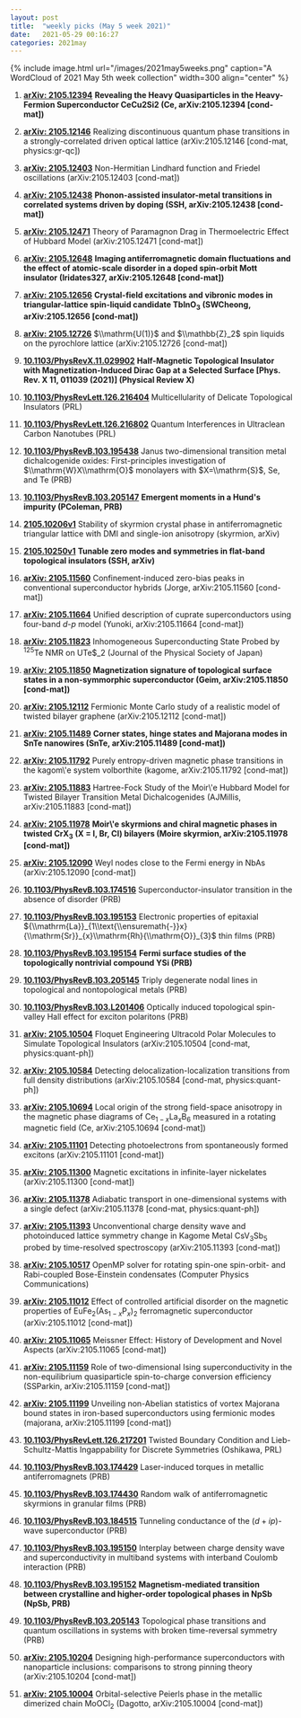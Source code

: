 ```yaml
---
layout: post
title:  "weekly picks (May 5 week 2021)"
date:   2021-05-29 00:16:27
categories: 2021may
---
```


{% include image.html url="/images/2021may5weeks.png" caption="A WordCloud of 2021 May 5th week collection" width=300 align="center" %}



1. **[arXiv: 2105.12394](http://arxiv.org/abs/2105.12394)** **Revealing the Heavy Quasiparticles in the Heavy-Fermion Superconductor CeCu2Si2 (Ce, arXiv:2105.12394 [cond-mat])**

1. **[arXiv: 2105.12146](http://arxiv.org/abs/2105.12146)** Realizing discontinuous quantum phase transitions in a strongly-correlated driven optical lattice (arXiv:2105.12146 [cond-mat, physics:gr-qc])

1. **[arXiv: 2105.12403](http://arxiv.org/abs/2105.12403)** Non-Hermitian Lindhard function and Friedel oscillations (arXiv:2105.12403 [cond-mat])

1. **[arXiv: 2105.12438](http://arxiv.org/abs/2105.12438)** **Phonon-assisted insulator-metal transitions in correlated systems driven by doping (SSH, arXiv:2105.12438 [cond-mat])**

1. **[arXiv: 2105.12471](http://arxiv.org/abs/2105.12471)** Theory of Paramagnon Drag in Thermoelectric Effect of Hubbard Model (arXiv:2105.12471 [cond-mat])

1. **[arXiv: 2105.12648](http://arxiv.org/abs/2105.12648)** **Imaging antiferromagnetic domain fluctuations and the effect of atomic-scale disorder in a doped spin-orbit Mott insulator (Iridates327, arXiv:2105.12648 [cond-mat])**

1. **[arXiv: 2105.12656](http://arxiv.org/abs/2105.12656)** **Crystal-field excitations and vibronic modes in triangular-lattice spin-liquid candidate TbInO$_3$ (SWCheong, arXiv:2105.12656 [cond-mat])**

1. **[arXiv: 2105.12726](http://arxiv.org/abs/2105.12726)** $\\mathrm{U(1)}$ and $\\mathbb{Z}_2$ spin liquids on the pyrochlore lattice (arXiv:2105.12726 [cond-mat])



1. **[10.1103/PhysRevX.11.029902](https://link.aps.org/doi/10.1103/PhysRevX.11.029902)** **Half-Magnetic Topological Insulator with Magnetization-Induced Dirac Gap at a Selected Surface [Phys. Rev. X 11, 011039 (2021)] (Physical Review X)**

1. **[10.1103/PhysRevLett.126.216404](https://link.aps.org/doi/10.1103/PhysRevLett.126.216404)** Multicellularity of Delicate Topological Insulators (PRL)

1. **[10.1103/PhysRevLett.126.216802](https://link.aps.org/doi/10.1103/PhysRevLett.126.216802)** Quantum Interferences in Ultraclean Carbon Nanotubes (PRL)

1. **[10.1103/PhysRevB.103.195438](https://link.aps.org/doi/10.1103/PhysRevB.103.195438)** Janus two-dimensional transition metal dichalcogenide oxides: First-principles investigation of $\\mathrm{W}X\\mathrm{O}$ monolayers with $X=\\mathrm{S}$, Se, and Te (PRB)

1. **[10.1103/PhysRevB.103.205147](https://link.aps.org/doi/10.1103/PhysRevB.103.205147)** **Emergent moments in a Hund's impurity (PColeman, PRB)**


1. **[2105.10206v1](https://arxiv.org/abs/2105.10206v1)** Stability of skyrmion crystal phase in antiferromagnetic triangular lattice with DMI and single-ion anisotropy (skyrmion, arXiv)

1. **[2105.10250v1](https://arxiv.org/abs/2105.10250v1)** **Tunable zero modes and symmetries in flat-band topological insulators (SSH, arXiv)**




1. **[arXiv: 2105.11560](http://arxiv.org/abs/2105.11560)** Confinement-induced zero-bias peaks in conventional superconductor hybrids (Jorge, arXiv:2105.11560 [cond-mat])

1. **[arXiv: 2105.11664](http://arxiv.org/abs/2105.11664)** Unified description of cuprate superconductors using four-band $d$-$p$ model (Yunoki, arXiv:2105.11664 [cond-mat])

1. **[arXiv: 2105.11823](http://arxiv.org/abs/2105.11823)** Inhomogeneous Superconducting State Probed by $^{125}$Te NMR on UTe$_2 (Journal of the Physical Society of Japan)

1. **[arXiv: 2105.11850](http://arxiv.org/abs/2105.11850)** **Magnetization signature of topological surface states in a non-symmorphic superconductor (Geim, arXiv:2105.11850 [cond-mat])**

1. **[arXiv: 2105.12112](http://arxiv.org/abs/2105.12112)** Fermionic Monte Carlo study of a realistic model of twisted bilayer graphene (arXiv:2105.12112 [cond-mat])

1. **[arXiv: 2105.11489](http://arxiv.org/abs/2105.11489)** **Corner states, hinge states and Majorana modes in SnTe nanowires (SnTe, arXiv:2105.11489 [cond-mat])**

1. **[arXiv: 2105.11792](http://arxiv.org/abs/2105.11792)** Purely entropy-driven magnetic phase transitions in the kagom\\'e system volborthite (kagome, arXiv:2105.11792 [cond-mat])

1. **[arXiv: 2105.11883](http://arxiv.org/abs/2105.11883)** Hartree-Fock Study of the Moir\\'e Hubbard Model for Twisted Bilayer Transition Metal Dichalcogenides (AJMillis, arXiv:2105.11883 [cond-mat])

1. **[arXiv: 2105.11978](http://arxiv.org/abs/2105.11978)** **Moir\\'e skyrmions and chiral magnetic phases in twisted CrX$_{3}$ (X $=$ I, Br, Cl) bilayers (Moire skyrmion, arXiv:2105.11978 [cond-mat])**

1. **[arXiv: 2105.12090](http://arxiv.org/abs/2105.12090)** Weyl nodes close to the Fermi energy in NbAs (arXiv:2105.12090 [cond-mat])


1. **[10.1103/PhysRevB.103.174516](https://link.aps.org/doi/10.1103/PhysRevB.103.174516)** Superconductor-insulator transition in the absence of disorder (PRB)

1. **[10.1103/PhysRevB.103.195153](https://link.aps.org/doi/10.1103/PhysRevB.103.195153)** Electronic properties of epitaxial ${\\mathrm{La}}_{1\\text{\\ensuremath{-}}x}{\\mathrm{Sr}}_{x}\\mathrm{Rh}{\\mathrm{O}}_{3}$ thin films (PRB)

1. **[10.1103/PhysRevB.103.195154](https://link.aps.org/doi/10.1103/PhysRevB.103.195154)** **Fermi surface studies of the topologically nontrivial compound YSi (PRB)**

1. **[10.1103/PhysRevB.103.205145](https://link.aps.org/doi/10.1103/PhysRevB.103.205145)** Triply degenerate nodal lines in topological and nontopological metals (PRB)

1. **[10.1103/PhysRevB.103.L201406](https://link.aps.org/doi/10.1103/PhysRevB.103.L201406)** Optically induced topological spin-valley Hall effect for exciton polaritons (PRB)


1. **[arXiv: 2105.10504](http://arxiv.org/abs/2105.10504)** Floquet Engineering Ultracold Polar Molecules to Simulate Topological Insulators (arXiv:2105.10504 [cond-mat, physics:quant-ph])

1. **[arXiv: 2105.10584](http://arxiv.org/abs/2105.10584)** Detecting delocalization-localization transitions from full density distributions (arXiv:2105.10584 [cond-mat, physics:quant-ph])

1. **[arXiv: 2105.10694](http://arxiv.org/abs/2105.10694)** Local origin of the strong field-space anisotropy in the magnetic phase diagrams of Ce$_{1-x}$La$_x$B$_6$ measured in a rotating magnetic field (Ce, arXiv:2105.10694 [cond-mat])

1. **[arXiv: 2105.11101](http://arxiv.org/abs/2105.11101)** Detecting photoelectrons from spontaneously formed excitons (arXiv:2105.11101 [cond-mat])

1. **[arXiv: 2105.11300](http://arxiv.org/abs/2105.11300)** Magnetic excitations in infinite-layer nickelates (arXiv:2105.11300 [cond-mat])

1. **[arXiv: 2105.11378](http://arxiv.org/abs/2105.11378)** Adiabatic transport in one-dimensional systems with a single defect (arXiv:2105.11378 [cond-mat, physics:quant-ph])

1. **[arXiv: 2105.11393](http://arxiv.org/abs/2105.11393)** Unconventional charge density wave and photoinduced lattice symmetry change in Kagome Metal CsV$_3$Sb$_5$ probed by time-resolved spectroscopy (arXiv:2105.11393 [cond-mat])

1. **[arXiv: 2105.10517](http://arxiv.org/abs/2105.10517)** OpenMP solver for rotating spin-one spin-orbit- and Rabi-coupled Bose-Einstein condensates (Computer Physics Communications)

1. **[arXiv: 2105.11012](http://arxiv.org/abs/2105.11012)** Effect of controlled artificial disorder on the magnetic properties of EuFe$_2$(As$_{1-x}$P$_{x }$)$_2$ ferromagnetic superconductor (arXiv:2105.11012 [cond-mat])

1. **[arXiv: 2105.11065](http://arxiv.org/abs/2105.11065)** Meissner Effect: History of Development and Novel Aspects (arXiv:2105.11065 [cond-mat])

1. **[arXiv: 2105.11159](http://arxiv.org/abs/2105.11159)** Role of two-dimensional Ising superconductivity in the non-equilibrium quasiparticle spin-to-charge conversion efficiency (SSParkin, arXiv:2105.11159 [cond-mat])

1. **[arXiv: 2105.11199](http://arxiv.org/abs/2105.11199)** Unveiling non-Abelian statistics of vortex Majorana bound states in iron-based superconductors using fermionic modes (majorana, arXiv:2105.11199 [cond-mat])



1. **[10.1103/PhysRevLett.126.217201](https://link.aps.org/doi/10.1103/PhysRevLett.126.217201)** Twisted Boundary Condition and Lieb-Schultz-Mattis Ingappability for Discrete Symmetries (Oshikawa, PRL)

1. **[10.1103/PhysRevB.103.174429](https://link.aps.org/doi/10.1103/PhysRevB.103.174429)** Laser-induced torques in metallic antiferromagnets (PRB)

1. **[10.1103/PhysRevB.103.174430](https://link.aps.org/doi/10.1103/PhysRevB.103.174430)** Random walk of antiferromagnetic skyrmions in granular films (PRB)

1. **[10.1103/PhysRevB.103.184515](https://link.aps.org/doi/10.1103/PhysRevB.103.184515)** Tunneling conductance of the ($d+ip$)-wave superconductor (PRB)

1. **[10.1103/PhysRevB.103.195150](https://link.aps.org/doi/10.1103/PhysRevB.103.195150)** Interplay between charge density wave and superconductivity in multiband systems with interband Coulomb interaction (PRB)

1. **[10.1103/PhysRevB.103.195152](https://link.aps.org/doi/10.1103/PhysRevB.103.195152)** **Magnetism-mediated transition between crystalline and higher-order topological phases in NpSb (NpSb, PRB)**

1. **[10.1103/PhysRevB.103.205143](https://link.aps.org/doi/10.1103/PhysRevB.103.205143)** Topological phase transitions and quantum oscillations in systems with broken time-reversal symmetry (PRB)


1. **[arXiv: 2105.10204](http://arxiv.org/abs/2105.10204)** Designing high-performance superconductors with nanoparticle inclusions: comparisons to strong pinning theory (arXiv:2105.10204 [cond-mat])

1. **[arXiv: 2105.10004](http://arxiv.org/abs/2105.10004)** Orbital-selective Peierls phase in the metallic dimerized chain MoOCl$_2$ (Dagotto, arXiv:2105.10004 [cond-mat])


